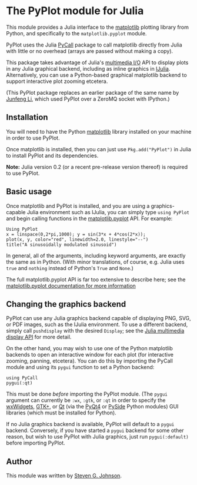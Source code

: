 # The PyPlot module for Julia

This module provides a Julia interface to the
[matplotlib](http://matplotlib.org/) plotting library from Python, and
specifically to the `matplotlib.pyplot` module.

PyPlot uses the Julia [PyCall](https://github.com/stevengj/PyCall.jl)
package to call matplotlib directly from Julia with little or no
overhead (arrays are passed without making a copy).

This package takes advantage of Julia's [multimedia
I/O](http://docs.julialang.org/en/latest/stdlib/base/#multimedia-i-o)
API to display plots in any Julia graphical backend, including as
inline graphics in [IJulia](https://github.com/JuliaLang/IJulia.jl).
Alternatively, you can use a Python-based graphical matplotlib
backend to support interactive plot zooming etcetera.

(This PyPlot package replaces an earlier package of the same name by
[Junfeng Li](https://github.com/autozimu/), which used PyPlot over a
ZeroMQ socket with IPython.)

## Installation

You will need to have the Python [matplotlib](http://matplotlib.org/)
library installed on your machine in order to use PyPlot.

Once matplotlib is installed, then you can just use
`Pkg.add("PyPlot")` in Julia to install PyPlot and its dependencies.

**Note:** Julia version 0.2 (or a recent pre-release version thereof)
is required to use PyPlot.

## Basic usage

Once matplotlib and PyPlot is installed, and you are using a
graphics-capable Julia environment such as IJulia, you can simply type
`using PyPlot` and begin calling functions in the
[matplotlib.pyplot](http://matplotlib.org/api/pyplot_api.html) API.
For example:

```
Using PyPlot
x = linspace(0,2*pi,1000); y = sin(3*x + 4*cos(2*x));
plot(x, y, color="red", linewidth=2.0, linestyle="--")
title("A sinusoidally modulated sinusoid")
```

In general, all of the arguments, including keyword arguments, are
exactly the same as in Python.  (With minor translations, of course,
e.g. Julia uses `true` and `nothing` instead of Python's `True` and
`None`.)

The full matplotlib.pyplot API is far too extensive to describe here;
see the [matplotlib.pyplot documentation for more
information](http://matplotlib.org/api/pyplot_api.html)

## Changing the graphics backend

PyPlot can use any Julia graphics backend capable of displaying PNG,
SVG, or PDF images, such as the IJulia environment.  To use a
different backend, simply call `pushdisplay` with the desired
`Display`; see the [Julia multimedia display
API](http://docs.julialang.org/en/latest/stdlib/base/#multimedia-i-o)
for more detail.

On the other hand, you may wish to use one of the Python matplotlib
backends to open an interactive window for each plot (for interactive
zooming, panning, etcetera).  You can do this by importing the PyCall
module and using its `pygui` function to set a Python backend:
```
using PyCall
pygui(:qt)
```
This must be done *before* importing the PyPlot module.  (The `pygui`
argument can currently be `:wx`, `:gtk`, or `:qt` in order to specify
the [wxWidgets](http://www.wxwidgets.org/),
[GTK+](http://www.gtk.org/), or [Qt](http://qt-project.org/) (via the
[PyQt4](http://wiki.python.org/moin/PyQt4) or
[PySide](http://qt-project.org/wiki/PySide) Python modules) GUI
libraries (which must be installed for Python).

If no Julia graphics backend is available, PyPlot will default to
a `pygui` backend.  Conversely, if you have started a `pygui` backend
for some other reason, but wish to use PyPlot with Julia graphics,
just run `pygui(:default)` before importing PyPlot.

## Author

This module was written by [Steven G. Johnson](http://math.mit.edu/~stevenj/).
